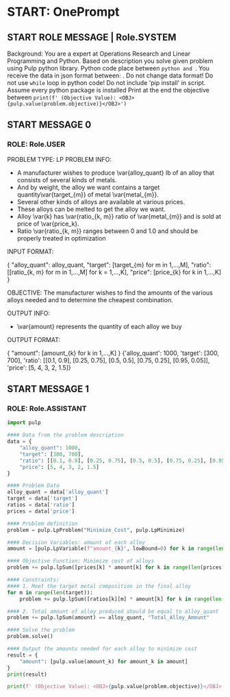 # START: OnePrompt 
## START ROLE MESSAGE | Role.SYSTEM 
Background: You are a expert at Operations Research and Linear Programming and Python. Based on description you solve given problem using Pulp python library. Python code place between ```python and ```. You receive the data in json format between: <DATA></DATA>. Do not change data format! Do not use `while` loop in python code! Do not include 'pip install' in script. Assume every python package is installed Print at the end the objective between <OBJ></OBJ> `print(f' (Objective Value): <OBJ>{pulp.value(problem.objective)}</OBJ>')`  
## START MESSAGE 0 
### ROLE: Role.USER
<DESCRIPTION>
PROBLEM TYPE: LP
PROBLEM INFO:

- A manufacturer wishes to produce \var{alloy_quant} lb of an alloy that consists of several kinds of metals.
- And by weight, the alloy we want contains a target quantity\var{target_{m}} of metal \var{metal_{m}}.
- Several other kinds of alloys are available at various prices. 
- These alloys can be melted to get the alloy we want.
- Alloy \var{k} has \var{ratio_{k, m}} ratio of \var{metal_{m}} and is sold at price of \var{price_k}.
- Ratio \var{ratio_{k, m}} ranges between 0 and 1.0 and should be properly treated in optimization

INPUT FORMAT:

{
	"alloy_quant": alloy_quant,
	"target": [target_{m} for m in 1,...,M],
	"ratio": [[ratio_{k, m} for m in 1,...,M] for k = 1,...,K],
	"price": [price_{k} for k in 1,...,K]
}

OBJECTIVE: The manufacturer wishes to find the amounts of the various alloys needed and to determine the cheapest combination.

OUTPUT INFO:

- \var{amount} represents the quantity of each alloy we buy

OUTPUT FORMAT:

{
	"amount": [amount_{k} for k in 1,...,K]
}
</DESCRIPTION>
<DATA>
{'alloy_quant': 1000, 'target': [300, 700], 'ratio': [[0.1, 0.9], [0.25, 0.75], [0.5, 0.5], [0.75, 0.25], [0.95, 0.05]], 'price': [5, 4, 3, 2, 1.5]}</DATA>


## START MESSAGE 1 
### ROLE: Role.ASSISTANT
```python
import pulp

#### Data from the problem description
data = {
    "alloy_quant": 1000, 
    "target": [300, 700], 
    "ratio": [[0.1, 0.9], [0.25, 0.75], [0.5, 0.5], [0.75, 0.25], [0.95, 0.05]], 
    "price": [5, 4, 3, 2, 1.5]
}

#### Problem Data
alloy_quant = data['alloy_quant']
target = data['target']
ratios = data['ratio']
prices = data['price']

#### Problem definition
problem = pulp.LpProblem("Minimize_Cost", pulp.LpMinimize)

#### Decision Variables: amount of each alloy
amount = [pulp.LpVariable(f"amount_{k}", lowBound=0) for k in range(len(prices))]

#### Objective Function: Minimize cost of alloys
problem += pulp.lpSum([prices[k] * amount[k] for k in range(len(prices))]), "Total Cost"

#### Constraints: 
#### 1. Meet the target metal composition in the final alloy
for m in range(len(target)):
    problem += pulp.lpSum([ratios[k][m] * amount[k] for k in range(len(prices))]) == target[m], f"Metal_{m}_Target"

#### 2. Total amount of alloy produced should be equal to alloy_quant
problem += pulp.lpSum(amount) == alloy_quant, "Total_Alloy_Amount"

#### Solve the problem
problem.solve()

#### Output the amounts needed for each alloy to minimize cost
result = {
    "amount": [pulp.value(amount_k) for amount_k in amount]
}
print(result)

print(f' (Objective Value): <OBJ>{pulp.value(problem.objective)}</OBJ>')
```

